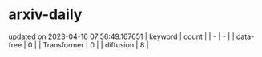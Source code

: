 # arxiv-daily
updated on 2023-04-16 07:56:49.167651
| keyword | count |
| - | - |
| data-free | 0 |
| Transformer | 0 |
| diffusion | 8 |
